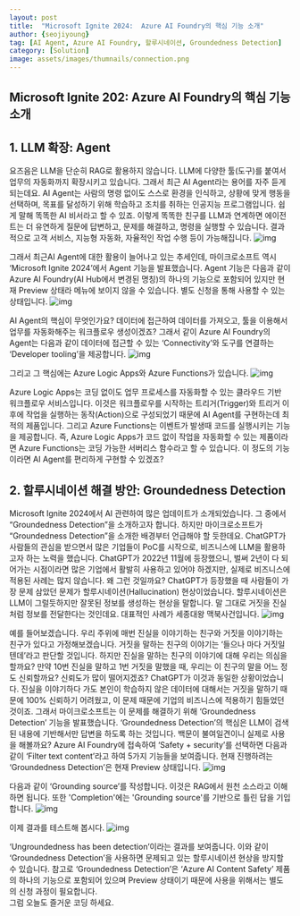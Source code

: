 ```yaml
---
layout: post
title:  "Microsoft Ignite 2024:  Azure AI Foundry의 핵심 기능 소개"
author: {seojiyoung}
tag: [AI Agent, Azure AI Foundry, 할루시네이션, Groundedness Detection]
category: [Solution]
image: assets/images/thumnails/connection.png
---
```


## Microsoft Ignite 202: Azure AI Foundry의 핵심 기능 소개
## 1. LLM 확장: Agent 
요즈음은 LLM을 단순히 RAG로 활용하지 않습니다. LLM에 다양한 툴(도구)를 붙여서 업무의 자동화까지 확장시키고 있습니다. 그래서 최근 AI Agent라는 용어를 자주 듣게 되는데요. AI Agent는 사람의 명령 없이도 스스로 환경을 인식하고, 상황에 맞게 행동을 선택하며, 목표를 달성하기 위해 학습하고 조치를 취하는 인공지능 프로그램입니다. 쉽게 말해 똑똑한 AI 비서라고 할 수 있죠. 
이렇게 똑똑한 친구를 LLM과 연계하면 에이전트는 더 유연하게 질문에 답변하고, 문제를 해결하고, 명령을 실행할 수 있습니다. 결과적으로 고객 서비스, 지능형 자동화, 자율적인 작업 수행 등이 가능해집니다. 
![img](../assets/images/seojiyoung/agentfirst.png)

그래서 최근AI Agent에 대한 활용이 늘어나고 있는 추세인데, 마이크로소프트 역시 ‘Microsoft Ignite 2024’에서 Agent 기능을 발표했습니다. 
Agent 기능은 다음과 같이 Azure AI Foundry(AI Hub에서 변경된 명칭)의 하나의 기능으로 포함되어 있지만 현재 Preview 상태라 메뉴에 보이지 않을 수 있습니다. 별도 신청을 통해 사용할 수 있는 상태입니다.
![img](../assets/images/seojiyoung/agent.png)

AI Agent의 핵심이 무엇인가요? 데이터에 접근하여 데이터를 가져오고, 툴을 이용해서 업무를 자동화해주는 워크플로우 생성이겠죠? 그래서 같이 Azure AI Foundry의 Agent는 다음과 같이 데이터에 접근할 수 있는 ‘Connectivity’와 도구를 연결하는 ‘Developer tooling’을 제공합니다. 
![img](../assets/images/seojiyoung/connect.png)

그리고 그 핵심에는 Azure Logic Apps와 Azure Functions가 있습니다. 
![img](../assets/images/seojiyoung/logicapp.png)

Azure Logic Apps는 코딩 없이도 업무 프로세스를 자동화할 수 있는 클라우드 기반 워크플로우 서비스입니다. 이것은 워크플로우를 시작하는 트리거(Trigger)와 트리거 이후에 작업을 실행하는 동작(Action)으로 구성되었기 때문에 AI Agent를 구현하는데 최적의 제품입니다. 그리고 Azure Functions는 이벤트가 발생때 코드를 실행시키는 기능을 제공합니다. 즉, Azure Logic Apps가 코드 없이 작업을 자동화할 수 있는 제품이라면 Azure Functions는 코딩 가능한 서버리스 함수라고 할 수 있습니다.
이 정도의 기능이라면 AI Agent를 편리하게 구현할 수 있겠죠?  

## 2. 할루시네이션 해결 방안: Groundedness Detection 
Microsoft Ignite 2024에서 AI 관련하여 많은 업데이트가 소개되었습니다. 그 중에서 “Groundedness Detection”을 소개하고자 합니다. 
하지만 마이크로소프트가 “Groundedness Detection”을 소개한 배경부터 언급해야 할 듯한데요. ChatGPT가 사람들의 관심을 받으면서 많은 기업들이 PoC를 시작으로, 비즈니스에 LLM을 활용하고자 하는 노력을 했습니다. ChatGPT가 2022년 11월에 등장했으니, 벌써 2년이 다 되어가는 시점이라면 많은 기업에서 활발히 사용하고 있어야 하겠지만, 실제로 비즈니스에 적용된 사례는 많지 않습니다. 왜 그런 것일까요? 
ChatGPT가 등장했을 때 사람들이 가장 문제 삼았던 문제가 할루시네이션(Hallucination) 현상이었습니다. 할루시네이션은 LLM이 그럴듯하지만 잘못된 정보를 생성하는 현상을 말합니다. 말 그대로 거짓을 진실처럼 정보를 전달한다는 것인데요. 대표적인 사례가 세종대왕 맥북사건입니다.
![img](../assets/images/seojiyoung/Hallucination.png)

예를 들어보겠습니다. 우리 주위에 매번 진실을 이야기하는 친구와 거짓을 이야기하는 친구가 있다고 가정해보겠습니다. 거짓을 말하는 친구의 이야기는 ‘들으나 마다 거짓일텐데’라고 판단할 것입니다. 하지만 진실을 말하는 친구의 이야기에 대해 우리는 의심을 할까요?  만약 10번 진실을 말하고 1번 거짓을 말했을 때, 우리는 이 친구의 말을 어느 정도 신뢰할까요? 신뢰도가 많이 떨어지겠죠? ChatGPT가 이것과 동일한 상황이었습니다. 진실을 이야기하다 가도 본인이 학습하지 않은 데이터에 대해서는 거짓을 말하기 때문에 100% 신뢰하기 어려웠고, 이 문제 때문에 기업의 비즈니스에 적용하기 힘들었던 것이죠.
그래서 마이크로소프트는 이 문제를 해결하기 위해 ‘Groundedness Detection’ 기능을 발표했습니다. ‘Groundedness Detection’의 핵심은 LLM이 검색된 내용에 기반해서만 답변을 하도록 하는 것입니다. 백문이 불여일견이니 실제로 사용을 해볼까요?
Azure AI Foundry에 접속하여 ‘Safety + security’를 선택하면 다음과 같이 ‘Filter text content’라고 하여 5가지 기능들을 보여줍니다. 현재 진행하려는 ‘Groundedness Detection’은 현재 Preview 상태입니다.
![img](../assets/images/seojiyoung/filtertext.png)

다음과 같이 ‘Grounding source’를 작성합니다. 이것은 RAG에서 원천 소스라고 이해하면 됩니다. 또한 'Completion'에는 'Grounding source'를 기반으로 틀린 답을 기입합니다.
![img](../assets/images/seojiyoung/completion.png)


이제 결과를 테스트해 봅시다.
![img](../assets/images/seojiyoung/runtest.png)

‘Ungroundedness has been detection’이라는 결과를 보여줍니다. 이와 같이 ‘Groundedness Detection’을 사용하면 문제되고 있는 할루시네이션 현상을 방지할 수 있습니다.
참고로 ‘Groundedness Detection’은 ‘Azure AI Content Safety’ 제품의 하나의 기능으로 포함되어 있으며 Preview 상태이기 때문에 사용을 위해서는 별도의 신청 과정이 필요합니다.  
그럼 오늘도 즐거운 코딩 하세요.


